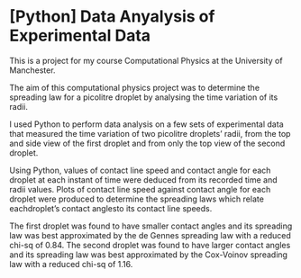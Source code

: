 # [Python] Data Anyalysis of Experimental Data

This is a project for my course Computational Physics at the University of Manchester.

The aim of this computational physics project was to determine the spreading law for a picolitre droplet by analysing the time variation
of its radii.

I used Python to perform data analysis on a few sets of experimental data that measured the time variation of two picolitre droplets’ radii, from the top and side view of the first droplet and from only the top view of the second droplet.

Using Python, values of contact line speed and contact angle for each droplet at each instant of time were deduced from its recorded time 
and radii values. Plots of contact line speed against contact angle for each droplet were produced to determine the spreading laws which 
relate eachdroplet’s contact anglesto its contact line speeds.

The first droplet was found to have smaller contact angles and its spreading law was best approximated by the de Gennes spreading law with a reduced chi-sq of 0.84. The second droplet was found to have larger contact angles and its spreading law was best approximated by the Cox-Voinov spreading law with a reduced chi-sq of 1.16.

